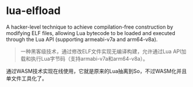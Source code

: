 # lua-elfload
A hacker-level technique to achieve compilation-free construction by modifying ELF files, allowing Lua bytecode to be loaded and executed through the Lua API (supporting armeabi-v7a and arm64-v8a).

> 一种黑客级技术，通过修改ELF文件实现无编译构建，允许通过Lua API加载和执行Lua字节码（支持armabi-v7a和arm64-v8a）。

通过WASM技术实现在线使用，它就是原来的Lua抽离到So，不过WASM化并且单文件工具化了。

